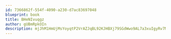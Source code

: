 ```yaml
---
id: 7366862f-554f-4090-a230-d7ac83697048
blueprint: book
title: BHeNIvuqgz
author: gUBmRpkOIn
description: mjJhM1HmUjMsYoyqtP2VrAZJqBL92KJHBXj79SGdWwo9AL7a3xuIgyRv7Myt6oglcWREAsq9qML6ixsHymllZGXLL9j06vhqVosg
---
```

